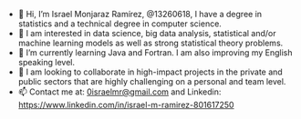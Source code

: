 - 👋 Hi, I’m Israel Monjaraz Ramírez, @13260618, I have a degree in statistics and a technical degree in computer science. 
- 👀 I am interested in data science, big data analysis, statistical and/or machine learning models as well as strong statistical theory problems.
- 🌱 I’m currently learning Java and Fortran. I am also improving my English speaking level.
- 💞️ I am looking to collaborate in high-impact projects in the private and public sectors that are highly challenging on a personal and team level. 
- 📫 Contact me at: 0israelmr@gmail.com and Linkedin: https://www.linkedin.com/in/israel-m-ramirez-801617250

<!---
13260618/13260618 is a ✨ special ✨ repository because its `README.md` (this file) appears on your GitHub profile.
You can click the Preview link to take a look at your changes.
--->
